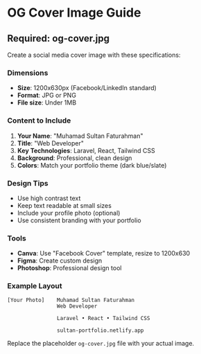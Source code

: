 # OG Cover Image Guide

## Required: og-cover.jpg

Create a social media cover image with these specifications:

### Dimensions
- **Size**: 1200x630px (Facebook/LinkedIn standard)
- **Format**: JPG or PNG
- **File size**: Under 1MB

### Content to Include
1. **Your Name**: "Muhamad Sultan Faturahman"
2. **Title**: "Web Developer"
3. **Key Technologies**: Laravel, React, Tailwind CSS
4. **Background**: Professional, clean design
5. **Colors**: Match your portfolio theme (dark blue/slate)

### Design Tips
- Use high contrast text
- Keep text readable at small sizes
- Include your profile photo (optional)
- Use consistent branding with your portfolio

### Tools
- **Canva**: Use "Facebook Cover" template, resize to 1200x630
- **Figma**: Create custom design
- **Photoshop**: Professional design tool

### Example Layout
```
[Your Photo]    Muhamad Sultan Faturahman
                Web Developer
                
                Laravel • React • Tailwind CSS
                
                sultan-portfolio.netlify.app
```

Replace the placeholder `og-cover.jpg` file with your actual image.
